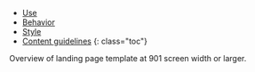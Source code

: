 - [Use](#use)
- [Behavior](#behavior)
- [Style](#style)
- [Content guidelines](#content-guidelines)
 {: class="toc"}
​
<p>Overview of landing page template at 901 screen width or larger.</p>